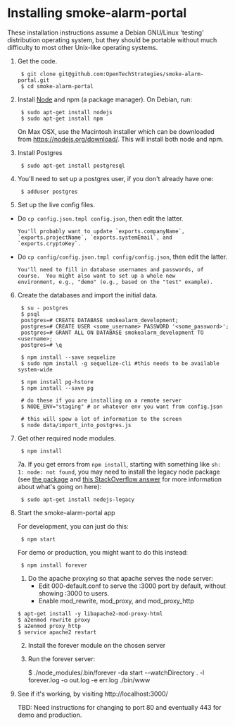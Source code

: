# Installing smoke-alarm-portal

These installation instructions assume a Debian GNU/Linux 'testing'
distribution operating system, but they should be portable without
much difficulty to most other Unix-like operating systems.

1. Get the code.

        $ git clone git@github.com:OpenTechStrategies/smoke-alarm-portal.git
        $ cd smoke-alarm-portal

2. Install [Node](https://nodejs.org/download/) and npm (a package manager).
   On Debian, run:

        $ sudo apt-get install nodejs
        $ sudo apt-get install npm

   On Max OSX, use the Macintosh installer which can be downloaded from https://nodejs.org/download/. This will install both node and npm.

3. Install Postgres

        $ sudo apt-get install postgresql

4. You'll need to set up a postgres user, if you don't already have one:

        $ adduser postgres

5. Set up the live config files.

  * Do `cp config.json.tmpl config.json`, then edit the latter.

        You'll probably want to update `exports.companyName`,
        `exports.projectName`, `exports.systemEmail`, and
        `exports.cryptoKey`.

  * Do `cp config/config.json.tmpl config/config.json`, then edit the latter.

        You'll need to fill in database usernames and passwords, of
        course.  You might also want to set up a whole new
        environment, e.g., "demo" (e.g., based on the "test" example).

6. Create the databases and import the initial data.

        $ su - postgres
        $ psql
        postgres=# CREATE DATABASE smokealarm_development;
        postgres=# CREATE USER <some_username> PASSWORD '<some_password>';
        postgres=# GRANT ALL ON DATABASE smokealarm_development TO <username>;
        postgres=# \q

        $ npm install --save sequelize
        $ sudo npm install -g sequelize-cli #this needs to be available system-wide

        $ npm install pg-hstore
        $ npm install --save pg

        # do these if you are installing on a remote server
        $ NODE_ENV="staging" # or whatever env you want from config.json

        # this will spew a lot of information to the screen
        $ node data/import_into_postgres.js

7. Get other required node modules.

        $ npm install

   7a. If you get errors from `npm install`, starting with something like
   `sh: 1: node: not found`, you may need to install the legacy node
   package (see [the
   package](https://packages.debian.org/sid/nodejs-legacy)
   and [this StackOverflow
   answer](stackoverflow.com/questions/21168141/can-not-install-packages-using-node-package-manager-in-ubuntu)
   for more information about what's going on here):

        $ sudo apt-get install nodejs-legacy

8. Start the smoke-alarm-portal app

   For development, you can just do this:

        $ npm start

   For demo or production, you might want to do this instead:

        $ npm install forever
   
    1. Do the apache proxying so that apache serves the node server:
       - Edit 000-default.conf to serve the :3000 port by default, without
         showing :3000 to users.
       - Enable mod\_rewrite, mod\_proxy, and mod\_proxy\_http

    ```
    $ apt-get install -y libapache2-mod-proxy-html  
    $ a2enmod rewrite proxy  
    $ a2enmod proxy_http  
    $ service apache2 restart  
    ```

    2. Install the forever module on the chosen server
    3. Run the forever server:

        $ ./node_modules/.bin/forever -da start --watchDirectory . -l forever.log -o out.log -e err.log ./bin/www

9. See if it's working, by visiting http://localhost:3000/

   TBD: Need instructions for changing to port 80 and eventually 443
   for demo and production.

